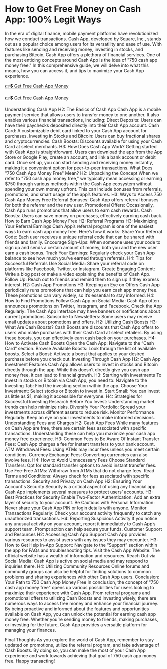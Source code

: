 # How to Get Free Money on Cash App: 100% Legit Ways

In the era of digital finance, mobile payment platforms have revolutionized how we conduct transactions. Cash App, developed by Square, Inc., stands out as a popular choice among users for its versatility and ease of use. With features like sending and receiving money, investing in stocks, and purchasing Bitcoin, Cash App offers a plethora of financial services. One of the most enticing concepts around Cash App is the idea of "750 cash app money free." In this comprehensive guide, we will delve into what this means, how you can access it, and tips to maximize your Cash App experience.

[👉💲 Get Free Cash App Money](https://shorter.me/KuTA4)

[👉💲 Get Free Cash App Money](https://shorter.me/KuTA4)

 

Understanding Cash App
H2: The Basics of Cash App
Cash App is a mobile payment service that allows users to transfer money to one another. It also enables various financial transactions, including:
Direct Deposits: Users can have their paychecks deposited directly into their Cash App account.
Cash Card: A customizable debit card linked to your Cash App account for purchases.
Investing in Stocks and Bitcoin: Users can buy fractional shares and cryptocurrencies.
Cash Boosts: Discounts available for using your Cash Card at select merchants.
H3: How Does Cash App Work?
Getting started with Cash App is straightforward. Users can download the app from the App Store or Google Play, create an account, and link a bank account or debit card. Once set up, you can start sending and receiving money instantly, making it a convenient option for peer-to-peer transactions.
What Does "750 Cash App Money Free" Mean?
H2: Unpacking the Concept
When we refer to "750 cash app money free," we typically mean accessing or earning $750 through various methods within the Cash App ecosystem without spending your own money upfront. This can include bonuses from referrals, promotions, and smart usage of the app’s features.
H3: Ways to Access 750 Cash App Money Free
Referral Bonuses: Cash App offers referral bonuses for both the referrer and the new user.
Promotional Offers: Occasionally, Cash App runs promotions that allow users to earn cash rewards.
Cash Boosts: Users can save money on purchases, effectively earning cash back.
How to Earn Cash App Money Free
H2: Referral Programs
H3: Maximizing Your Referral Earnings
Cash App’s referral program is one of the easiest ways to earn cash app money free. Here’s how it works:
Share Your Referral Code: Each user receives a unique referral code that can be shared with friends and family.
Encourage Sign-Ups: When someone uses your code to sign up and sends a certain amount of money, both you and the new user earn a cash bonus.
Track Your Earnings: Regularly check your Cash App balance to see how much you’ve earned through referrals.
H4: Tips for Successful Referrals
Use Social Media: Share your referral code on platforms like Facebook, Twitter, or Instagram.
Create Engaging Content: Write a blog post or make a video explaining the benefits of Cash App.
Follow Up: Reach out to friends and remind them to sign up if they express interest.
H2: Cash App Promotions
H3: Keeping an Eye on Offers
Cash App periodically runs promotions that can help you earn cash app money free. These promotions can vary widely, so it’s essential to stay informed.
H4: How to Find Promotions
Follow Cash App on Social Media: Cash App often announces promotions on Twitter, Instagram, and Facebook.
Check the App Regularly: The Cash App interface may have banners or notifications about current promotions.
Subscribe to Newsletters: Some users may receive email updates about promotions and offers.
H2: Utilizing Cash Boosts
H3: What Are Cash Boosts?
Cash Boosts are discounts that Cash App offers to users who make purchases with their Cash Card at select retailers. By using these boosts, you can effectively earn cash back on your purchases.
H4: How to Activate Cash Boosts
Open the Cash App: Navigate to the “Cash Card” section.
Browse Available Boosts: Look through the list of available boosts.
Select a Boost: Activate a boost that applies to your desired purchase before you check out.
Investing Through Cash App
H2: Cash App Investment Features
Cash App allows users to invest in stocks and Bitcoin directly through the app. While this doesn’t directly give you cash app money free, it can lead to financial growth.
H3: Starting with Investments
To invest in stocks or Bitcoin via Cash App, you need to:
Navigate to the Investing Tab: Find the investing section within the app.
Choose Your Investment: Select stocks or Bitcoin to invest in.
Start Small: You can invest as little as $1, making it accessible for everyone.
H4: Strategies for Successful Investing
Research Before You Invest: Understanding market trends can help minimize risks.
Diversify Your Portfolio: Spread your investments across different assets to reduce risk.
Monitor Performance Regularly: Keep an eye on your investments to make informed decisions.
Understanding Fees and Charges
H2: Cash App Fees
While many features on Cash App are free, there are certain fees associated with specific transactions. Understanding these can help you maximize your cash app money free experience.
H3: Common Fees to Be Aware Of
Instant Transfer Fees: Cash App charges a fee for instant transfers to your bank account.
ATM Withdrawal Fees: Using ATMs may incur fees unless you meet certain conditions.
Currency Exchange Fees: Converting currencies can also involve fees.
H4: How to Avoid Unnecessary Fees
Choose Standard Transfers: Opt for standard transfer options to avoid instant transfer fees.
Use Fee-Free ATMs: Withdraw from ATMs that do not charge fees.
Read Terms and Conditions: Always check for fees associated with specific transactions.
Security and Privacy on Cash App
H2: Ensuring Your Account's Security
Security is a critical aspect of using any financial app. Cash App implements several measures to protect users’ accounts.
H3: Best Practices for Security
Enable Two-Factor Authentication: Add an extra layer of security to your account.
Be Cautious with Personal Information: Never share your Cash App PIN or login details with anyone.
Monitor Transactions Regularly: Check your account activity frequently to catch any unauthorized transactions.
H4: Reporting Suspicious Activity
If you notice any unusual activity on your account, report it immediately to Cash App’s support team. Prompt action can help secure your funds.
Customer Support and Resources
H2: Accessing Cash App Support
Cash App provides various resources to assist users with any issues they may encounter.
H3: How to Get Help
In-App Support: Navigate to the “Support” section within the app for FAQs and troubleshooting tips.
Visit the Cash App Website: The official website has a wealth of information and resources.
Reach Out via Social Media: Cash App is active on social media and may respond to inquiries there.
H4: Utilizing Community Resources
Online forums and community groups can also be helpful for finding solutions to common problems and sharing experiences with other Cash App users.
Conclusion: Your Path to 750 Cash App Money Free
In conclusion, the concept of "750 cash app money free" opens up various possibilities for users looking to maximize their experience with Cash App. From referral programs and promotional offers to utilizing Cash Boosts and investing wisely, there are numerous ways to access free money and enhance your financial journey.
By being proactive and informed about the features and opportunities available on Cash App, you can unlock the potential for earning cash app money free. Whether you’re sending money to friends, making purchases, or investing for the future, Cash App provides a versatile platform for managing your finances.

Final Thoughts
As you explore the world of Cash App, remember to stay updated on promotions, utilize the referral program, and take advantage of Cash Boosts. By doing so, you can make the most of your Cash App experience and work towards achieving that goal of 750 cash app money free. Happy transacting!

